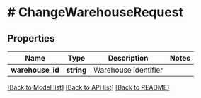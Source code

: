 # # ChangeWarehouseRequest

## Properties

Name | Type | Description | Notes
------------ | ------------- | ------------- | -------------
**warehouse_id** | **string** | Warehouse identifier |

[[Back to Model list]](../../README.md#models) [[Back to API list]](../../README.md#endpoints) [[Back to README]](../../README.md)

